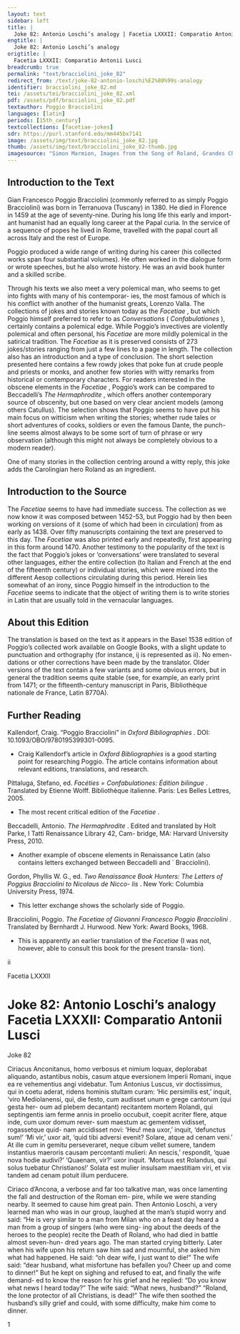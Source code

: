 ```yaml
---
layout: text
sidebar: left
title: |
  Joke 82: Antonio Loschi’s analogy | Facetia LXXXII: Comparatio Antonii Lusci
engtitle: |
  Joke 82: Antonio Loschi’s analogy
origtitle: |
  Facetia LXXXII: Comparatio Antonii Lusci
breadcrumb: true
permalink: "text/bracciolini_joke_82"
redirect_from: /text/joke-82-antonio-loschi%E2%80%99s-analogy
identifier: bracciolini_joke_82.md
tei: /assets/tei/bracciolini_joke_82.xml
pdf: /assets/pdf/bracciolini_joke_82.pdf
textauthor: Poggio Bracciolini
languages: [latin]
periods: [15th_century]
textcollections: [facetiae-jokes]
sdr: https://purl.stanford.edu/mm445bx7141
image: /assets/img/text/bracciolini_joke_82.jpg
thumb: /assets/img/text/bracciolini_joke_82-thumb.jpg
imagesource: "Simon Marmion, Images from the Song of Roland, Grandes Chroniques de France, St. Petersburg, Ms. Hermitage. fr. 88: (Niederl. Burgund, Mitte 15. Jh., Exemplar Philipps des Guten), folio. 154v [Public Domain]]"
---
```

<h2>Introduction to the Text</h2>
<p>Gian Francesco Poggio Bracciolini (commonly referred to as simply Poggio Bracciolini) was born in Terranuova (Tuscany) in 1380. He died in Florence in 1459 at the age of seventy-nine. During his long life this early and import- ant humanist had an equally long career at the Papal curia. In the service of a sequence of popes he lived in Rome, travelled with the papal court all across Italy and the rest of Europe.</p>

<p>Poggio produced a wide range of writing during his career (his collected works span four substantial volumes). He often worked in the dialogue form or wrote speeches, but he also wrote history. He was an avid book hunter and a skilled scribe.</p>

<p>Through his texts we also meet a very polemical man, who seems to get into fights with many of his contemporar- ies, the most famous of which is his conflict with another of the humanist greats, Lorenzo Valla. The collections of jokes and stories known today as the <i> Facetiae</i> , but which Poggio himself preferred to refer to as <i> Conversations </i> (<i> Confabulationes</i> ), certainly contains a polemical edge. While Poggio’s invectives are violently polemical and often personal, his <i> Facetiae </i> are more mildly polemical in the satirical tradition. The <i> Facetiae </i> as it is preserved consists of 273 jokes/stories ranging from just a few lines to a page in length. The collection also has an introduction and a type of conclusion. The short selection presented here contains a few rowdy jokes that poke fun at crude people and priests or monks, and another few stories with witty remarks from historical or contemporary characters. For readers interested in the obscene elements in the <i> Facetiae</i> , Poggio’s work can be compared to Beccadelli’s <i> The Hermaphrodite</i> , which offers another contemporary source of obscenity, but one based on very clear ancient models (among others Catullus). The selection shows that Poggio seems to have put his main focus on witticism when writing the stories; whether rude tales or short adventures of cooks, soldiers or even the famous Dante, the punch- line seems almost always to be some sort of turn of phrase or wry observation (although this might not always be completely obvious to a modern reader).</p>

<p>One of many stories in the collection centring around a witty reply, this joke adds the Carolingian hero Roland as an ingredient.</p>

<h2>Introduction to the Source</h2>
<p>The <i> Facetiae </i> seems to have had immediate success. The collection as we now know it was composed between 1452-53, but Poggio had by then been working on versions of it (some of which had been in circulation) from as early as 1438. Over fifty manuscripts containing the text are preserved to this day. The <i> Facetiae </i> was also printed early and repeatedly, first appearing in this form around 1470. Another testimony to the popularity of the text is the fact that Poggio’s jokes or ‘conversations’ were translated to several other languages, either the entire collection (to Italian and French at the end of the fifteenth century) or individual stories, which were mixed into the different Aesop collections circulating during this period. Herein lies somewhat of an irony, since Poggio himself in the introduction to the <i> Facetiae </i> seems to indicate that the object of writing them is to write stories in Latin that are usually told in the vernacular languages.</p>

<h2>About this Edition</h2>
<p>The translation is based on the text as it appears in the Basel 1538 edition of Poggio’s collected work available on Google Books, with a slight update to punctuation and orthography (for instance, ij is represented as ii). No emen- dations or other corrections have been made by the translator. Older versions of the text contain a few variants and some obvious errors, but in general the tradition seems quite stable (see, for example, an early print from 1471; or the fifteenth-century manuscript in Paris, Bibliothèque nationale de France, Latin 8770A).</p>

<h2>Further Reading</h2>




<p>Kallendorf, Craig. “Poggio Bracciolini” in <i> Oxford Bibliographies</i> . DOI: 10.1093/OBO/9780195399301-0095.</p>
<ul>
<li>Craig Kallendorf’s article in <em>Oxford Bibliographies</em> is a good starting point for researching Poggio. The article contains information about relevant editions, translations, and research.</li>
</ul>
<p>Pittaluga, Stefano, ed. <i> Facéties = Confabulationes: Édition bilingue</i> . Translated by Etienne Wolff. Bibliothèque italienne. Paris: Les Belles Lettres, 2005.</p>
<ul>
<li>The most recent critical edition of the <em>Facetiae</em> .</li>
</ul>
<p>Beccadelli, Antonio. <i> The Hermaphrodite</i> . Edited and translated by Holt Parke, I Tatti Renaissance Library 42, Cam- bridge, MA: Harvard University Press, 2010.</p>
<ul>
<li>Another example of obscene elements in Renaissance Latin (also contains letters exchanged between Beccadelli and ` Bracciolini).</li>
</ul>
<p>Gordon, Phyllis W. G., ed. <i> Two Renaissance Book Hunters: The Letters of Poggius Bracciolini to Nicolaus de Nicco- lis</i> . New York: Columbia University Press, 1974.</p>
<ul>
<li>This letter exchange shows the scholarly side of Poggio.</li>
</ul>
<p>Bracciolini, Poggio. <i> The Facetiae of Giovanni Francesco Poggio Bracciolini</i> . Translated by Bernhardt J. Hurwood. New York: Award Books, 1968.</p>
<ul>
<li>This is apparently an earlier translation of the <em>Facetiae</em> (I was not, however, able to consult this book for the present transla- tion).</li>

</ul>
<p>ii</p>

<p>Facetia LXXXII</p>
<h1>Joke 82: Antonio Loschi’s analogy Facetia LXXXII: Comparatio Antonii Lusci</h1>

<p>Joke 82</p>

<p>Ciriacus Anconitanus, homo verbosus et nimium loquax, deplorabat aliquando, astantibus nobis, casum atque eversionem Imperii Romani, inque ea re vehementius angi videbatur. Tum Antonius Luscus, vir doctissimus, qui in coetu aderat, ridens hominis stultam curam: ‘Hic persimilis est,’ inquit, ‘viro Mediolanensi, qui, die festo, cum audisset unum e grege cantorum (qui gesta her- oum ad plebem decantant) recitantem mortem Rolandi, qui septingentis iam ferme annis in proelio occubuit, coepit acriter flere, atque inde, cum uxor domum rever- sum maestum ac gementem vidisset, rogassetque quid- nam accidisset novi: ‘Heu! mea uxor,’ inquit, ‘defunctus sum!’ ‘Mi vir,’ uxor ait, ‘quid tibi adversi evenit? Solare, atque ad cenam veni.’ At ille cum in gemitu perseveraret, neque cibum vellet sumere, tandem instantius maeroris causam percontanti mulieri: An nescis,’ respondit, ‘quae nova hodie audivi?’ ‘Quaenam, vir?’ uxor inquit. ‘Mortuus est Rolandus, qui solus tuebatur Christianos!’ Solata est mulier insulsam maestitiam viri, et vix tandem ad cenam potuit illum perducere.</p>
<p>Ciriaco d’Ancona, a verbose and far too talkative man, was once lamenting the fall and destruction of the Roman em- pire, while we were standing nearby. It seemed to cause him great pain. Then Antonio Loschi, a very learned man who was in our group, laughed at the man’s stupid worry and said: “He is very similar to a man from Milan who on a feast day heard a man from a group of singers (who were sing- ing about the deeds of the heroes to the people) recite the Death of Roland, who had died in battle almost seven-hun- dred years ago. The man started crying bitterly. Later when his wife upon his return saw him sad and mournful, she asked him what had happened. He said: “oh dear wife, I just want to die!” The wife said: “dear husband, what misfortune has befallen you? Cheer up and come to dinner!” But he kept on sighing and refused to eat, and finally the wife demand- ed to know the reason for his grief and he replied: “Do you know what news I heard today?” The wife said: “What news, husband?” “Roland, the lone protector of all Christians, is dead!” The wife then soothed the husband’s silly grief and could, with some difficulty, make him come to dinner.</p>

<p>1</p>
